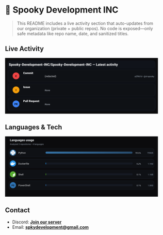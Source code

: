# 👻 Spooky Development INC

> This README includes a live activity section that auto-updates from our organization (private + public repos). No code is exposed—only safe metadata like repo name, date, and sanitized titles.

## Live Activity
![Repo Snapshot](./assets/repo-snapshot.svg?v=097b4f3a22)

## Languages & Tech
![Languages Usage](./assets/languages.svg?v=b6afb4ab53)

## Contact
- Discord: **[Join our server](https://discord.gg/XYspZgEEJb)**
- Email: **spkydevelopment@gmail.com**
